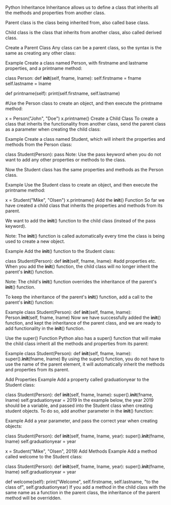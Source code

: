 Python Inheritance
Inheritance allows us to define a class that inherits all the methods and properties from another class.

Parent class is the class being inherited from, also called base class.

Child class is the class that inherits from another class, also called derived class.

Create a Parent Class
Any class can be a parent class, so the syntax is the same as creating any other class:

Example
Create a class named Person, with firstname and lastname properties, and a printname method:

class Person:
  def __init__(self, fname, lname):
    self.firstname = fname
    self.lastname = lname

  def printname(self):
    print(self.firstname, self.lastname)

#Use the Person class to create an object, and then execute the printname method:

x = Person("John", "Doe")
x.printname()
Create a Child Class
To create a class that inherits the functionality from another class, send the parent class as a parameter when creating the child class:

Example
Create a class named Student, which will inherit the properties and methods from the Person class:

class Student(Person):
  pass
Note: Use the pass keyword when you do not want to add any other properties or methods to the class.

Now the Student class has the same properties and methods as the Person class.

Example
Use the Student class to create an object, and then execute the printname method:

x = Student("Mike", "Olsen")
x.printname()
Add the __init__() Function
So far we have created a child class that inherits the properties and methods from its parent.

We want to add the __init__() function to the child class (instead of the pass keyword).

Note: The __init__() function is called automatically every time the class is being used to create a new object.

Example
Add the __init__() function to the Student class:

class Student(Person):
  def __init__(self, fname, lname):
    #add properties etc.
When you add the __init__() function, the child class will no longer inherit the parent's __init__() function.

Note: The child's __init__() function overrides the inheritance of the parent's __init__() function.

To keep the inheritance of the parent's __init__() function, add a call to the parent's __init__() function:

Example
class Student(Person):
  def __init__(self, fname, lname):
    Person.__init__(self, fname, lname)
Now we have successfully added the __init__() function, and kept the inheritance of the parent class, and we are ready to add functionality in the __init__() function.

Use the super() Function
Python also has a super() function that will make the child class inherit all the methods and properties from its parent:

Example
class Student(Person):
  def __init__(self, fname, lname):
    super().__init__(fname, lname)
By using the super() function, you do not have to use the name of the parent element, it will automatically inherit the methods and properties from its parent.

Add Properties
Example
Add a property called graduationyear to the Student class:

class Student(Person):
  def __init__(self, fname, lname):
    super().__init__(fname, lname)
    self.graduationyear = 2019
In the example below, the year 2019 should be a variable, and passed into the Student class when creating student objects. To do so, add another parameter in the __init__() function:

Example
Add a year parameter, and pass the correct year when creating objects:

class Student(Person):
  def __init__(self, fname, lname, year):
    super().__init__(fname, lname)
    self.graduationyear = year

x = Student("Mike", "Olsen", 2019)
Add Methods
Example
Add a method called welcome to the Student class:

class Student(Person):
  def __init__(self, fname, lname, year):
    super().__init__(fname, lname)
    self.graduationyear = year

  def welcome(self):
    print("Welcome", self.firstname, self.lastname, "to the class of", self.graduationyear)
If you add a method in the child class with the same name as a function in the parent class, the inheritance of the parent method will be overridden.

